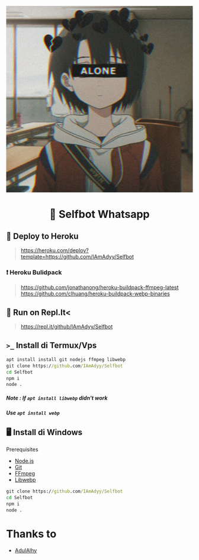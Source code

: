 
![kyaa-onichan](./pic/3775515.jpg)
<h1 align="center">🌹 Selfbot Whatsapp</h1>

## 🔖 Deploy to Heroku
> https://heroku.com/deploy?template=https://github.com/IAmAdyy/Selfbot

### ❗ Heroku Bulidpack
> https://github.com/jonathanong/heroku-buildpack-ffmpeg-latest
> https://github.com/clhuang/heroku-buildpack-webp-binaries

## 🌹 Run on Repl.It<
> https://repl.it/github/IAmAdyy/Selfbot

## `>_` Install di Termux/Vps
```cmd
apt install install git nodejs ffmpeg libwebp
git clone https://github.com/IAmAdyy/Selfbot
cd Selfbot
npm i
node .
```
##### Note : If `apt install libwebp` didn't work
##### Use `apt install webp`


## 🖥️ Install di Windows
 Prerequisites
* [Node.js](https://nodejs.org/en/)
* [Git](https://git-scm.com/downloads)
* [FFmpeg](https://github.com/BtbN/FFmpeg-Builds/releases/download/autobuild-2020-12-08-13-03/ffmpeg-n4.3.1-26-gca55240b8c-win64-gpl-4.3.zip)
* [Libwebp](https://developers.google.com/speed/webp/download)
```cmd
git clone https://github.com/IAmAdyy/Selfbot
cd Selfbot
npm i
node .
```

# Thanks to
- [AdulAlhy](github.com/adulalhy)
